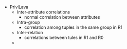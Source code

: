 - PrivlLava
	- Inter-attribute correlations
		- normal correlation between attributes
	- Intra-group
		- correlation among tuples in the same group in R1
	- Inter-relation
		- correlations between tules in R1 and R0
	-